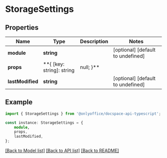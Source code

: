 # StorageSettings


## Properties

Name | Type | Description | Notes
------------ | ------------- | ------------- | -------------
**module** | **string** |  | [optional] [default to undefined]
**props** | **{ [key: string]: string | null; }** |  | [optional] [default to undefined]
**lastModified** | **string** |  | [optional] [default to undefined]

## Example

```typescript
import { StorageSettings } from '@onlyoffice/docspace-api-typescript';

const instance: StorageSettings = {
    module,
    props,
    lastModified,
};
```

[[Back to Model list]](../README.md#documentation-for-models) [[Back to API list]](../README.md#documentation-for-api-endpoints) [[Back to README]](../README.md)
